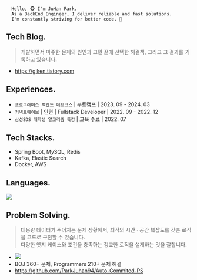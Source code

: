 <br>

```
  Hello, 🐵 I'm JuHan Park.
  As a BackEnd Engineer, I deliver reliable and fast solutions.
  I'm constantly striving for better code. 👀
```

## Tech Blog.
> 개발하면서 마주한 문제의 원인과 고민 끝에 선택한 해결책, 그리고 그 결과를 기록하고 있습니다.
- https://giken.tistory.com <br>

## Experiences.
- `프로그래머스 백엔드 데브코스` | 부트캠프 | 2023. 09 - 2024. 03
- `커넥트웨이브` | 인턴 | Fullstack Developer | 2022. 09 - 2022. 12
- `삼성SDS 대학생 알고리즘 특강` | 교육 수료 | 2022. 07

## Tech Stacks.
- Spring Boot, MySQL, Redis
- Kafka, Elastic Search
- Docker, AWS 

## Languages.
<img src="https://github-readme-stats.vercel.app/api/top-langs/?username=ParkJuhan94&theme=dracula&exclude_repo=Computer-Science-Engineering&layout=compact&langs_count=10"/>

## Problem Solving.
> 대용량 데이터가 주어지는 문제 상황에서, 최적의 시간 · 공간 복잡도를 갖춘 로직을 코드로 구현할 수 있습니다. <br>
> 다양한 엣지 케이스와 조건을 충족하는 정교한 로직을 설계하는 것을 잘합니다.
- <a href="https://solved.ac/zoox2"><img src="http://mazassumnida.wtf/api/mini/generate_badge?boj=zoox2&timestamp={System.currentTimeMillis()}"/></a><br>
- BOJ 360+ 문제, Programmers 210+ 문제 해결
- https://github.com/ParkJuhan94/Auto-Commited-PS
